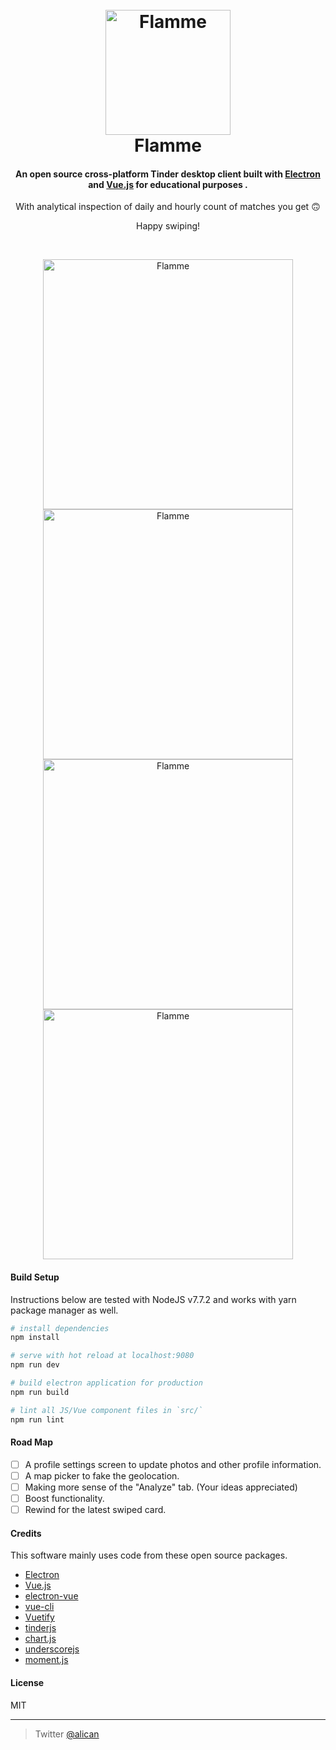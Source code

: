 
<h1 align="center">
  <br>
  <img src="https://raw.githubusercontent.com/alicin/flamme/master/build/icons/icon.png" alt="Flamme" width="200">
  <br>
  Flamme
  <br>
</h1>

<h4 align="center">An open source cross-platform Tinder desktop client built with <a href="http://electron.atom.io" target="_blank">Electron</a> and <a href="https://vuejs.org/" target="_blank">Vue.js</a> for educational purposes .</h4>
<p align="center">With analytical inspection of daily and hourly count of matches you get 🙃</p>
<p align="center">Happy swiping!</p>
<br>
<p align="center">
<img src="https://raw.githubusercontent.com/alicin/flamme/master/screenshots/home.png" alt="Flamme" width="400"><img src="https://raw.githubusercontent.com/alicin/flamme/master/screenshots/matches.png" alt="Flamme" width="400"><img src="https://raw.githubusercontent.com/alicin/flamme/master/screenshots/analytics.png" alt="Flamme" width="400"><img src="https://raw.githubusercontent.com/alicin/flamme/master/screenshots/swipe.png" alt="Flamme" width="400">
</p>

#### Build Setup
<p>Instructions below are tested with NodeJS v7.7.2 and works with yarn package manager as well.</p>

``` bash
# install dependencies
npm install

# serve with hot reload at localhost:9080
npm run dev

# build electron application for production
npm run build

# lint all JS/Vue component files in `src/`
npm run lint

```

#### Road Map
- [ ] A profile settings screen to update photos and other profile information.
- [ ] A map picker to fake the geolocation.
- [ ] Making more sense of the "Analyze" tab. (Your ideas appreciated)
- [ ] Boost functionality.
- [ ] Rewind for the latest swiped card.

#### Credits

This software mainly uses code from these open source packages.

- [Electron](http://electron.atom.io/)
- [Vue.js](https://vuejs.org/)
- [electron-vue](https://github.com/SimulatedGREG/electron-vue)
- [vue-cli](https://github.com/vuejs/vue-cli)
- [Vuetify](https://vuetifyjs.com/)
- [tinderjs](https://github.com/alkawryk/tinderjs)
- [chart.js](https://github.com/chartjs/Chart.js)
- [underscorejs](http://underscorejs.org/)
- [moment.js](https://momentjs.com/)

#### License

MIT

---

> Twitter [@alican](https://twitter.com/alican)
